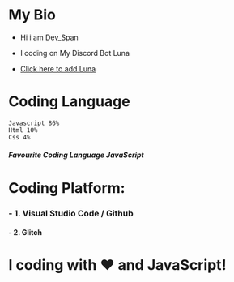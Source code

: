# My Bio

- Hi i am Dev_Span
- I coding on My Discord Bot Luna

- [Click here to add Luna](https://discord.com/oauth2/authorize?client_id=723927058870304869&permissions=8&scope=bot+&response_type=code&redirect_uri=https%3A%2F%2Fdiscord.com%2Finvite%2FexkAV5B9ez)

# Coding Language
```
Javascript 86%
Html 10%
Css 4%
```

##### Favourite Coding Language JavaScript


# Coding Platform:
### - 1. Visual Studio Code / Github
#### -  2. Glitch

# I coding with ❤️ and JavaScript!

